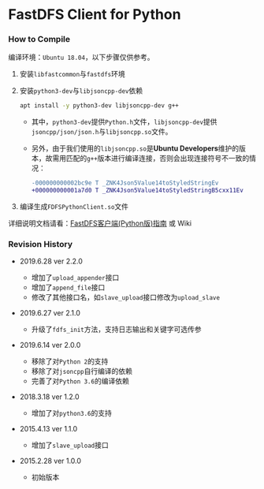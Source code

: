 # FastDFS Client for Python

### How to Compile

编译环境：`Ubuntu 18.04`，以下步骤仅供参考。

1. 安装`libfastcommon`与`fastdfs`环境

2. 安装`python3-dev`与`libjsoncpp-dev`依赖

   ```bash
   apt install -y python3-dev libjsoncpp-dev g++
   ```

   - 其中，`python3-dev`提供`Python.h`文件，`libjsoncpp-dev`提供`jsoncpp/json/json.h`与`libjsoncpp.so`文件。

   - 另外，由于我们使用的`libjsoncpp.so`是**Ubuntu Developers**维护的版本，故需用匹配的`g++`版本进行编译连接，否则会出现连接符号不一致的情况：

     ```diff
     -000000000002bc9e T _ZNK4Json5Value14toStyledStringEv
     +000000000001a7d0 T _ZNK4Json5Value14toStyledStringB5cxx11Ev
     ```

3. 编译生成`FDFSPythonClient.so`文件

详细说明文档请看：[FastDFS客户端(Python版)指南](https://blog.csdn.net/lenyusun/article/details/44057139) 或 Wiki

### Revision History

- 2019.6.28 ver 2.2.0
  - 增加了`upload_appender`接口
  - 增加了`append_file`接口
  - 修改了其他接口名，如`slave_upload`接口修改为`upload_slave`

- 2019.6.27 ver 2.1.0
  - 升级了`fdfs_init`方法，支持日志输出和关键字可选传参

- 2019.6.14 ver 2.0.0
  - 移除了对`Python 2`的支持
  - 移除了对`jsoncpp`自行编译的依赖
  - 完善了对`Python 3.6`的编译依赖
- 2018.3.18 ver 1.2.0
  - 增加了对`python3.6`的支持
- 2015.4.13 ver 1.1.0
  - 增加了`slave_upload`接口
- 2015.2.28 ver 1.0.0
  - 初始版本

